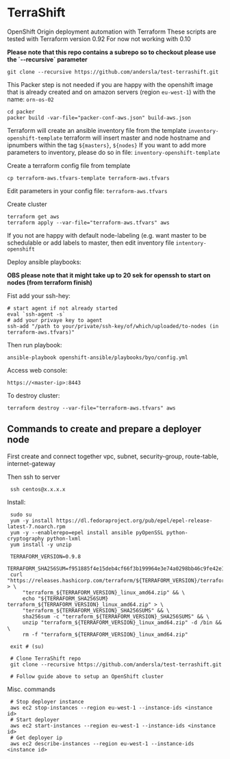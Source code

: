 
# TerraShift
OpenShift Origin deployment automation with Terraform
These scripts are tested with Terraform version 0.92 For now not working with 0.10

**Please note that this repo contains a subrepo so to checkout please use the ´--recursive´ parameter**

    git clone --recursive https://github.com/andersla/test-terrashift.git

This Packer step is not needed if you are happy with the openshift
image that is already created and on amazon servers (region `eu-west-1`) with the name: `orn-os-02`

    cd packer
    packer build -var-file="packer-conf-aws.json" build-aws.json

Terraform will create an ansible inventory file from the template `inventory-openshift-template`
terraform will insert master and node hostname and ipnumbers within the tag `${masters}`, `${nodes}`
If you want to add more parameters to inventory, please do so in file: `inventory-openshift-template`

Create a terraform config file from template

    cp terraform-aws.tfvars-template terraform-aws.tfvars

Edit parameters in your config file: `terraform-aws.tfvars`

Create cluster

    terraform get aws
    terraform apply --var-file="terraform-aws.tfvars" aws

If you not are happy with default node-labeling (e.g. want master to be schedulable or add labels to master,
then edit inventory file `intentory-openshift`

Deploy ansible playbooks:

**OBS please note that it might take up to 20 sek for openssh to start on nodes (from terraform finish)**

Fist add your ssh-hey:

    # start agent if not already started
    eval `ssh-agent -s`
    # add your privaye key to agent
    ssh-add "/path to your/private/ssh-key/of/which/uploaded/to-nodes (in terraform-aws.tfvars)"

Then run playbook:

    ansible-playbook openshift-ansible/playbooks/byo/config.yml

Access web console:

    https://<master-ip>:8443

To destroy cluster:

    terraform destroy --var-file="terraform-aws.tfvars" aws

## Commands to create and prepare a deployer node

First create and connect together vpc, subnet, security-group, route-table, internet-gateway

Then ssh to server

     ssh centos@x.x.x.x

Install:

     sudo su
     yum -y install https://dl.fedoraproject.org/pub/epel/epel-release-latest-7.noarch.rpm
     yum -y --enablerepo=epel install ansible pyOpenSSL python-cryptography python-lxml
     yum install -y unzip

     TERRAFORM_VERSION=0.9.8
     TERRAFORM_SHA256SUM=f951885f4e15deb4cf66f3b199964e3e74a0298bb46c9fe42e105df2ebcf3d16
     curl "https://releases.hashicorp.com/terraform/${TERRAFORM_VERSION}/terraform_${TERRAFORM_VERSION}_linux_amd64.zip" > \
         "terraform_${TERRAFORM_VERSION}_linux_amd64.zip" && \
         echo "${TERRAFORM_SHA256SUM}  terraform_${TERRAFORM_VERSION}_linux_amd64.zip" > \
         "terraform_${TERRAFORM_VERSION}_SHA256SUMS" && \
         sha256sum -c "terraform_${TERRAFORM_VERSION}_SHA256SUMS" && \
         unzip "terraform_${TERRAFORM_VERSION}_linux_amd64.zip" -d /bin && \
         rm -f "terraform_${TERRAFORM_VERSION}_linux_amd64.zip"

     exit # (su)

     # Clone TerraShift repo
     git clone --recursive https://github.com/andersla/test-terrashift.git

     # Follow guide above to setup an OpenShift cluster

Misc. commands

     # Stop deployer instance
     aws ec2 stop-instances --region eu-west-1 --instance-ids <instance id>
     # Start deployer
     aws ec2 start-instances --region eu-west-1 --instance-ids <instance id>
     # Get deployer ip
     aws ec2 describe-instances --region eu-west-1 --instance-ids <instance id>

